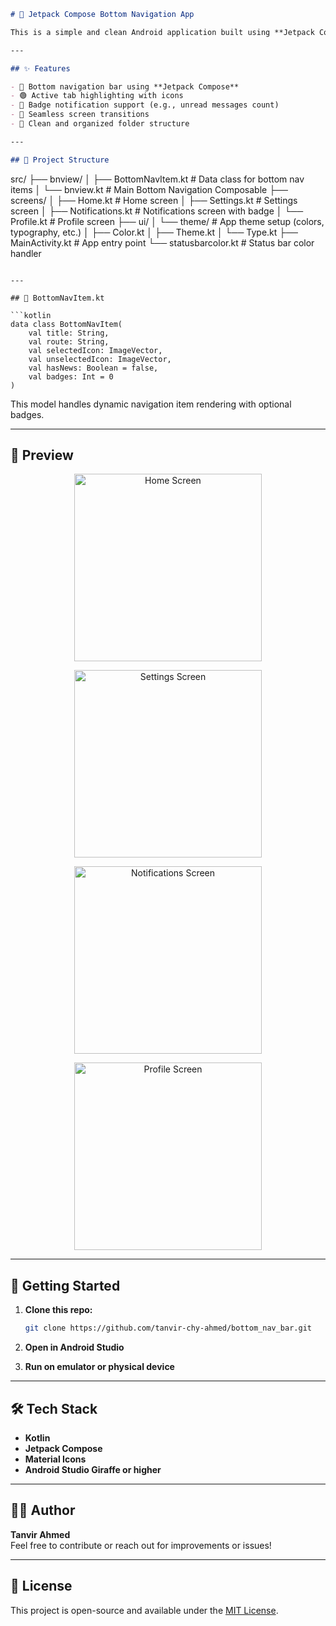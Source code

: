 ```markdown
# 📱 Jetpack Compose Bottom Navigation App

This is a simple and clean Android application built using **Jetpack Compose** that demonstrates how to implement **bottom navigation with badges and icons**. The project is modular and scalable, with each screen separated for easy maintenance.

---

## ✨ Features

- 🧭 Bottom navigation bar using **Jetpack Compose**
- 🟢 Active tab highlighting with icons
- 🔔 Badge notification support (e.g., unread messages count)
- 🔄 Seamless screen transitions
- 📁 Clean and organized folder structure

---

## 📂 Project Structure

```
src/
├── bnview/
│   ├── BottomNavItem.kt         # Data class for bottom nav items
│   └── bnview.kt                # Main Bottom Navigation Composable
├── screens/
│   ├── Home.kt                  # Home screen
│   ├── Settings.kt              # Settings screen
│   ├── Notifications.kt         # Notifications screen with badge
│   └── Profile.kt               # Profile screen
├── ui/
│   └── theme/                   # App theme setup (colors, typography, etc.)
│       ├── Color.kt
│       ├── Theme.kt
│       └── Type.kt
├── MainActivity.kt              # App entry point
└── statusbarcolor.kt           # Status bar color handler
```

---

## 🧱 BottomNavItem.kt

```kotlin
data class BottomNavItem(
    val title: String,
    val route: String,
    val selectedIcon: ImageVector,
    val unselectedIcon: ImageVector,
    val hasNews: Boolean = false,
    val badges: Int = 0
)
```

This model handles dynamic navigation item rendering with optional badges.

---

## 📸 Preview

<p align="center">
  <img src="s1" alt="Home Screen" width="300"/>
</p>

<p align="center">
  <img src="s2" alt="Settings Screen" width="300"/>
</p>

<p align="center">
  <img src="s3" alt="Notifications Screen" width="300"/>
</p>

<p align="center">
  <img src="s4" alt="Profile Screen" width="300"/>
</p>

---

## 🚀 Getting Started

1. **Clone this repo:**

   ```bash
   git clone https://github.com/tanvir-chy-ahmed/bottom_nav_bar.git
   ```

2. **Open in Android Studio**

3. **Run on emulator or physical device**

---

## 🛠️ Tech Stack

- **Kotlin**
- **Jetpack Compose**
- **Material Icons**
- **Android Studio Giraffe or higher**

---

## 🧑‍💻 Author

**Tanvir Ahmed**  
Feel free to contribute or reach out for improvements or issues!

---

## 📄 License

This project is open-source and available under the [MIT License](LICENSE).
```
